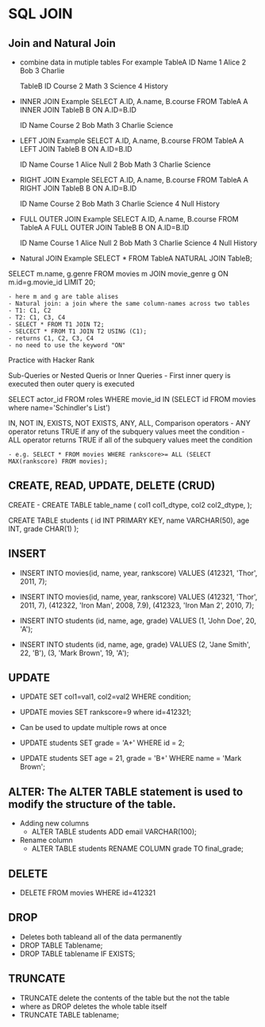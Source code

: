 # SQL JOIN
## Join and Natural Join
- combine data in mutiple tables
    For example 
    TableA
    ID  Name
    1   Alice
    2   Bob
    3   Charlie

    TableB
    ID  Course
    2   Math
    3   Science
    4   History


- INNER JOIN Example
    SELECT A.ID, A.name, B.course
    FROM TableA A
    INNER JOIN TableB B
    ON A.ID=B.ID

    ID  Name     Course
    2   Bob      Math
    3   Charlie  Science


- LEFT JOIN Example
    SELECT A.ID, A.name, B.course
    FROM TableA A
    LEFT JOIN TableB B
    ON A.ID=B.ID

    ID  Name     Course
    1   Alice    Null
    2   Bob      Math
    3   Charlie  Science


- RIGHT JOIN Example
    SELECT A.ID, A.name, B.course
    FROM TableA A
    RIGHT JOIN TableB B
    ON A.ID=B.ID

    ID  Name     Course
    2   Bob      Math
    3   Charlie  Science
    4   Null     History


- FULL OUTER JOIN Example
    SELECT A.ID, A.name, B.course
    FROM TableA A
    FULL OUTER JOIN TableB B
    ON A.ID=B.ID

    ID  Name     Course
    1   Alice    Null
    2   Bob      Math
    3   Charlie  Science
    4   Null     History



- Natural JOIN Example
    SELECT *
    FROM TableA
    NATURAL JOIN TableB;


SELECT m.name, g.genre
FROM movies m
JOIN movie_genre g
ON m.id=g.movie_id
LIMIT 20;

    - here m and g are table alises
    - Natural join: a join where the same column-names across two tables
    - T1: C1, C2
    - T2: C1, C3, C4
    - SELECT * FROM T1 JOIN T2;
    - SELCECT * FROM T1 JOIN T2 USING (C1);
    - returns C1, C2, C3, C4
    - no need to use the keyword "ON"

Practice with Hacker Rank

Sub-Queries or Nested Queris or Inner Queries
    - First inner query is executed then outer query is executed

SELECT actor_id FROM roles WHERE movie_id IN
(SELECT id FROM movies where name='Schindler's List')

IN, NOT IN, EXISTS, NOT EXISTS, ANY, ALL, Comparison operators
    - ANY operator retuns TRUE if any of the subquery values meet the condition
    - ALL operator returns TRUE if all of the subquery values meet the condition

    - e.g. SELECT * FROM movies WHERE rankscore>= ALL (SELECT MAX(rankscore) FROM movies);


## CREATE, READ, UPDATE, DELETE (CRUD)

CREATE
    - CREATE TABLE table_name (
    col1 col1_dtype,
    col2 col2_dtype,
    );

CREATE TABLE students (
    id INT PRIMARY KEY,
    name VARCHAR(50),
    age INT,
    grade CHAR(1)
);



## INSERT

- INSERT INTO movies(id, name, year, rankscore) VALUES (412321, 'Thor', 2011, 7);

- INSERT INTO movies(id, name, year, rankscore) VALUES (412321, 'Thor', 2011, 7),
                                                        (412322, 'Iron Man', 2008, 7.9),
                                                        (412323, 'Iron Man 2', 2010, 7);
- INSERT INTO students (id, name, age, grade) 
    VALUES (1, 'John Doe', 20, 'A');
    
- INSERT INTO students (id, name, age, grade) 
    VALUES 
        (2, 'Jane Smith', 22, 'B'),
        (3, 'Mark Brown', 19, 'A');


## UPDATE

- UPDATE <TableName> SET col1=val1, col2=val2 WHERE condition;
- UPDATE movies SET rankscore=9 where id=412321;
- Can be used to update multiple rows at once

- UPDATE students 
    SET grade = 'A+' 
    WHERE id = 2;

- UPDATE students 
    SET age = 21, grade = 'B+' 
    WHERE name = 'Mark Brown';

## ALTER: The ALTER TABLE statement is used to modify the structure of the table.
- Adding new columns
    - ALTER TABLE students 
        ADD email VARCHAR(100);
- Rename column
    - ALTER TABLE students 
        RENAME COLUMN grade TO final_grade;

## DELETE
- DELETE FROM movies WHERE id=412321


## DROP
- Deletes both tableand all of the data permanently
- DROP TABLE Tablename;
- DROP TABLE tablename IF EXISTS;

## TRUNCATE
- TRUNCATE delete the contents of the table but the not the table
- where as DROP deletes the whole table itself
- TRUNCATE TABLE tablename; 
